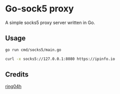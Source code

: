 # Go-sock5 proxy

A simple socks5 proxy server written in Go.

## Usage
```bash
go run cmd/socks5/main.go
```
```bash
curl -x socks5://127.0.0.1:8080 https://ipinfo.io
```

## Credits
[ring04h](http://github.com/ring04h/s5.go)

